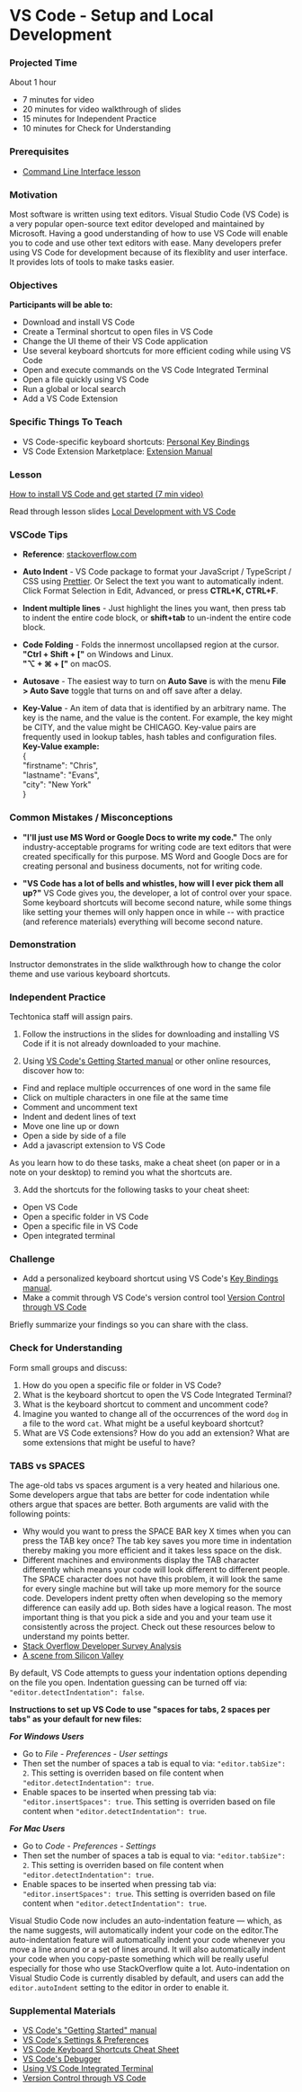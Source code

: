 # VS Code - Setup and Local Development

### Projected Time
About 1 hour
- 7 minutes for video
- 20 minutes for video walkthrough of slides
- 15 minutes for Independent Practice
- 10 minutes for Check for Understanding

### Prerequisites
- [Command Line Interface lesson](/command-line/command-line-interface.md)

### Motivation

Most software is written using text editors. Visual Studio Code (VS Code) is a very popular open-source text editor developed and maintained by Microsoft. Having a good understanding of how to use VS Code will enable you to code and use other text editors with ease. Many developers prefer using VS Code for development because of its flexiblity and user interface. It provides lots of tools to make tasks easier. 

### Objectives
**Participants will be able to:**
- Download and install VS Code
- Create a Terminal shortcut to open files in VS Code
- Change the UI theme of their VS Code application
- Use several keyboard shortcuts for more efficient coding while using VS Code
- Open and execute commands on the VS Code Integrated Terminal
- Open a file quickly using VS Code
- Run a global or local search
- Add a VS Code Extension


### Specific Things To Teach
- VS Code-specific keyboard shortcuts: [Personal Key Bindings](https://code.visualstudio.com/docs/getstarted/keybindings)
- VS Code Extension Marketplace: [Extension Manual](https://code.visualstudio.com/docs/editor/extension-gallery)

### Lesson
[How to install VS Code and get started (7 min video)](https://www.youtube.com/watch?v=THDTDTkyB1I)

Read through lesson slides [Local Development with VS Code](https://docs.google.com/presentation/d/1QAMxrS1ZOvtSn7MuYxTmeanrMQi_O8Z5UVq-4LzLqso/edit?usp=sharing)

### VSCode Tips

* **Reference**: [stackoverflow.com](https://stackoverflow.com/questions/5755942/how-do-you-auto-format-code-in-visual-studio/5755979)

- **Auto Indent** - VS Code package to format your JavaScript / TypeScript / CSS using [Prettier](https://marketplace.visualstudio.com/items?itemName=esbenp.prettier-vscode). Or Select the text you want to automatically indent. Click Format Selection in Edit, Advanced, or press **CTRL+K, CTRL+F**. 

- **Indent multiple lines** - Just highlight the lines you want, then press tab to indent the entire code block, or **shift+tab** to un-indent the entire code block.

- **Code Folding** - Folds the innermost uncollapsed region at the cursor.<br>
                     **"Ctrl + Shift + ["** on Windows and Linux.<br>
                     **"⌥ + ⌘ + ["** on macOS.
                     
- **Autosave** - The easiest way to turn on **Auto Save** is with the menu **File > Auto Save** toggle that turns on and off save after                  a delay.                    

- **Key-Value** - An item of data that is identified by an arbitrary name. The key is the name, and the value is the content. For example, the key might be CITY, and the value might be CHICAGO. Key-value pairs are frequently used in lookup tables, hash tables and configuration files.<br>
**Key-Value example:**<br>
{<br>
  "firstname": "Chris",<br>
  "lastname": "Evans",<br>
  "city": "New York"<br>
}
         
### Common Mistakes / Misconceptions

- **"I'll just use MS Word or Google Docs to write my code."** The only industry-acceptable programs for writing code are text editors that were created specifically for this purpose. MS Word and Google Docs are for creating personal and business documents, not for writing code.

- **"VS Code has a lot of bells and whistles, how will I ever pick them all up?"** VS Code gives you, the developer, a lot of control over your space. Some keyboard shortcuts will become second nature, while some things like setting your themes will only happen once in while -- with practice (and reference materials) everything will become second nature.

### Demonstration

Instructor demonstrates in the slide walkthrough how to change the color theme and use various keyboard shortcuts.

### Independent Practice

Techtonica staff will assign pairs.

1. Follow the instructions in the slides for downloading and installing VS Code if it is not already downloaded to your machine.

2. Using [VS Code's Getting Started manual](https://code.visualstudio.com/docs) or other online resources, discover how to:
- Find and replace multiple occurrences of one word in the same file
- Click on multiple characters in one file at the same time
- Comment and uncomment text
- Indent and dedent lines of text
- Move one line up or down
- Open a side by side of a file
- Add a javascript extension to VS Code

As you learn how to do these tasks, make a cheat sheet (on
paper or in a note on your desktop) to remind you what the shortcuts are.

3. Add the shortcuts for the following tasks to your cheat sheet:
- Open VS Code
- Open a specific folder in VS Code
- Open a specific file in VS Code
- Open integrated terminal


### Challenge

- Add a personalized keyboard shortcut using VS Code's [Key Bindings manual](https://code.visualstudio.com/docs/getstarted/keybindings).
- Make a commit through VS Code's version control tool [Version Control through VS Code](https://code.visualstudio.com/docs/editor/versioncontrol)

Briefly summarize your findings so you can share with the class.

### Check for Understanding

Form small groups and discuss:

1. How do you open a specific file or folder in VS Code?
2. What is the keyboard shortcut to open the VS Code Integrated Terminal?
3. What is the keyboard shortcut to comment and uncomment code?
4. Imagine you wanted to change all of the occurrences of the word `dog` in a file to the word `cat`. What might be a useful keyboard shortcut?
5. What are VS Code extensions? How do you add an extension? What are some extensions that might be useful to have?

### TABS vs SPACES
The age-old tabs vs spaces argument is a very heated and hilarious one. Some developers argue that tabs are better for code indentation while others argue that spaces are better. Both arguments are valid with the following points:
- Why would you want to press the SPACE BAR key X times when you can press the TAB key once? The tab key saves you more time in indentation thereby making you more efficient and it takes less space on the disk.
- Different machines and environments display the TAB character differently which means your code will look different to different people. The SPACE character does not have this problem, it will look the same for every single machine but will take up more memory for the source code. Developers indent pretty often when developing so the memory difference can easily add up.
Both sides have a logical reason. The most important thing is that you pick a side and you and your team use it consistently across the project. Check out these resources below to understand my points better.
- [Stack Overflow Developer Survey Analysis](https://stackoverflow.blog/2017/06/15/developers-use-spaces-make-money-use-tabs/)
- [A scene from Silicon Valley](https://www.youtube.com/watch?v=SsoOG6ZeyUI)

By default, VS Code attempts to guess your indentation options depending on the file you open. Indentation guessing can be turned off via: `"editor.detectIndentation": false`. 

**Instructions to set up VS Code to use "spaces for tabs, 2 spaces per tabs" as your default for new files:**

***For Windows Users***
- Go to *File - Preferences - User settings*
- Then set the number of spaces a tab is equal to via: `"editor.tabSize": 2`. This setting is overriden based on file content when `"editor.detectIndentation": true`.
- Enable spaces to be inserted when pressing tab via: `"editor.insertSpaces": true`. This setting is overriden based on file content when `"editor.detectIndentation": true`.

***For Mac Users***
- Go to *Code - Preferences - Settings*
- Then set the number of spaces a tab is equal to via: `"editor.tabSize": 2`. This setting is overriden based on file content when `"editor.detectIndentation": true`.
- Enable spaces to be inserted when pressing tab via: `"editor.insertSpaces": true`. This setting is overriden based on file content when `"editor.detectIndentation": true`.

Visual Studio Code now includes an auto-indentation feature — which, as the name suggests, will automatically indent your code on the editor.The auto-indentation feature will automatically indent your code whenever you move a line around or a set of lines around. It will also automatically indent your code when you copy-paste something which will be really useful especially for those who use StackOverflow quite a lot. Auto-indentation on Visual Studio Code is currently disabled by default, and users can add the `editor.autoIndent` setting to the editor in order to enable it.

### Supplemental Materials

- [VS Code's "Getting Started" manual](https://code.visualstudio.com/docs)
- [VS Code's Settings & Preferences](https://code.visualstudio.com/docs/getstarted/settings)
- [VS Code Keyboard Shortcuts Cheat Sheet](https://code.visualstudio.com/shortcuts/keyboard-shortcuts-macos.pdf)
- [VS Code's Debugger](https://code.visualstudio.com/docs/editor/debugging)
- [Using VS Code Integrated Terminal](https://code.visualstudio.com/docs/editor/integrated-terminal)
- [Version Control through VS Code](https://code.visualstudio.com/docs/editor/versioncontrol)
